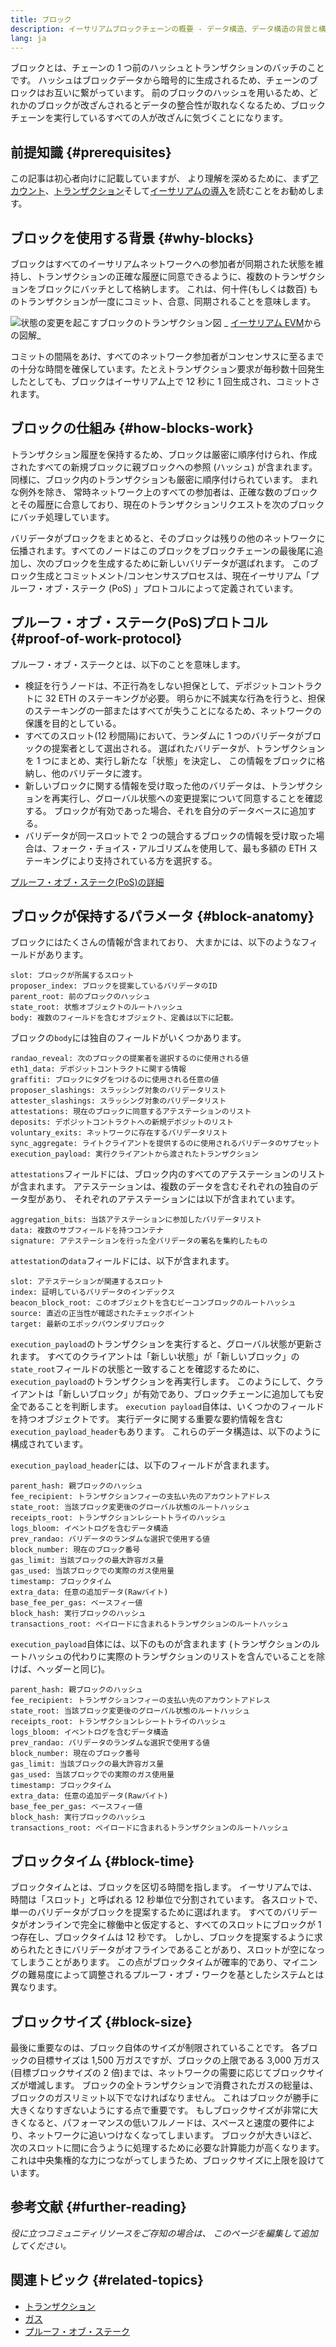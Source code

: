 ```yaml
---
title: ブロック
description: イーサリアムブロックチェーンの概要 - データ構造、データ構造の背景と構成
lang: ja
---
```


ブロックとは、チェーンの 1 つ前のハッシュとトランザクションのバッチのことです。 ハッシュはブロックデータから暗号的に生成されるため、チェーンのブロックはお互いに繋がっています。 前のブロックのハッシュを用いるため、どれかのブロックが改ざんされるとデータの整合性が取れなくなるため、ブロックチェーンを実行しているすべての人が改ざんに気づくことになります。

## 前提知識 {#prerequisites}

この記事は初心者向けに記載していますが、 より理解を深めるために、まず[アカウント](/developers/docs/accounts/)、[トランザクション](/developers/docs/transactions/)そして[イーサリアムの導入](/developers/docs/intro-to-nexus/)を読むことをお勧めします。

## ブロックを使用する背景 {#why-blocks}

ブロックはすべてのイーサリアムネットワークへの参加者が同期された状態を維持し、トランザクションの正確な履歴に同意できるように、複数のトランザクションをブロックにバッチとして格納します。 これは、何十件(もしくは数百) ものトランザクションが一度にコミット、合意、同期されることを意味します。

![状態の変更を起こすブロックのトランザクション図](./tx-block.png) _ [イーサリアム EVM](https://takenobu-hs.github.io/downloads/nexus_evm_illustrated.pdf)からの図解_

コミットの間隔をあけ、すべてのネットワーク参加者がコンセンサスに至るまでの十分な時間を確保しています。たとえトランザクション要求が毎秒数十回発生したとしても、ブロックはイーサリアム上で 12 秒に 1 回生成され、コミットされます。

## ブロックの仕組み {#how-blocks-work}

トランザクション履歴を保持するため、ブロックは厳密に順序付けられ、作成されたすべての新規ブロックに親ブロックへの参照 (ハッシュ) が含まれます。 同様に、ブロック内のトランザクションも厳密に順序付けられています。 まれな例外を除き、 常時ネットワーク上のすべての参加者は、正確な数のブロックとその履歴に合意しており、現在のトランザクションリクエストを次のブロックにバッチ処理しています。

バリデータがブロックをまとめると、そのブロックは残りの他のネットワークに伝播されます。すべてのノードはこのブロックをブロックチェーンの最後尾に追加し、次のブロックを生成するために新しいバリデータが選ばれます。 このブロック生成とコミットメント/コンセンサスプロセスは、現在イーサリアム「プルーフ・オブ・ステーク (PoS) 」プロトコルによって定義されています。

## プルーフ・オブ・ステーク(PoS)プロトコル {#proof-of-work-protocol}

プルーフ・オブ・ステークとは、以下のことを意味します。

- 検証を行うノードは、不正行為をしない担保として、デポジットコントラクトに 32 ETH のステーキングが必要。 明らかに不誠実な行為を行うと、担保のステーキングの一部またはすべてが失うことになるため、ネットワークの保護を目的としている。
- すべてのスロット(12 秒間隔)において、ランダムに 1 つのバリデータがブロックの提案者として選出される。 選ばれたバリデータが、トランザクションを 1 つにまとめ、実行し新たな「状態」を決定し、 この情報をブロックに格納し、他のバリデータに渡す。
- 新しいブロックに関する情報を受け取った他のバリデータは、トランザクションを再実行し、グローバル状態への変更提案について同意することを確認する。 ブロックが有効であった場合、それを自分のデータベースに追加する。
- バリデータが同一スロットで 2 つの競合するブロックの情報を受け取った場合は、フォーク・チョイス・アルゴリズムを使用して、最も多額の ETH ステーキングにより支持されている方を選択する。

[プルーフ・オブ・ステーク(PoS)の詳細](/developers/docs/consensus-mechanisms/pos)

## ブロックが保持するパラメータ {#block-anatomy}

ブロックにはたくさんの情報が含まれており、 大まかには、以下のようなフィールドがあります。

```
slot: ブロックが所属するスロット
proposer_index: ブロックを提案しているバリデータのID
parent_root: 前のブロックのハッシュ
state_root: 状態オブジェクトのルートハッシュ
body: 複数のフィールドを含むオブジェクト、定義は以下に記載。
```

ブロックの`body`には独自のフィールドがいくつかあります。

```
randao_reveal: 次のブロックの提案者を選択するのに使用される値
eth1_data: デポジットコントラクトに関する情報
graffiti: ブロックにタグをつけるのに使用される任意の値
proposer_slashings: スラッシング対象のバリデータリスト
attester_slashings: スラッシング対象のバリデータリスト
attestations: 現在のブロックに同意するアテステーションのリスト
deposits: デポジットコントラクトへの新規デポジットのリスト
voluntary_exits: ネットワークに存在するバリデータリスト
sync_aggregate: ライトクライアントを提供するのに使用されるバリデータのサブセット
execution_payload: 実行クライアントから渡されたトランザクション
```

`attestations`フィールドには、ブロック内のすべてのアテステーションのリストが含まれます。 アテステーションは、複数のデータを含むそれぞれの独自のデータ型があり、 それぞれのアテステーションには以下が含まれています。

```
aggregation_bits: 当該アテステーションに参加したバリデータリスト
data: 複数のサブフィールドを持つコンテナ
signature: アテステーションを行った全バリデータの署名を集約したもの
```

`attestation`の`data`フィールドには、以下が含まれます。

```
slot: アテステーションが関連するスロット
index: 証明しているバリデータのインデックス
beacon_block_root: このオブジェクトを含むビーコンブロックのルートハッシュ
source: 直近の正当性が確認されたチェックポイント
target: 最新のエポックバウンダリブロック
```

`execution_payload`のトランザクションを実行すると、グローバル状態が更新されます。 すべてのクライアントは「新しい状態」が「新しいブロック」の`state_root`フィールドの状態と一致することを確認するために、`execution_payload`のトランザクションを再実行します。 このようにして、クライアントは「新しいブロック」が有効であり、ブロックチェーンに追加しても安全であることを判断します。 `execution payload`自体は、いくつかのフィールドを持つオブジェクトです。 実行データに関する重要な要約情報を含む`execution_payload_header`もあります。 これらのデータ構造は、以下のように構成されています。

`execution_payload_header`には、以下のフィールドが含まれます。

```
parent_hash: 親ブロックのハッシュ
fee_recipient: トランザクションフィーの支払い先のアカウントアドレス
state_root: 当該ブロック変更後のグローバル状態のルートハッシュ
receipts_root: トランザクションレシートトライのハッシュ
logs_bloom: イベントログを含むデータ構造
prev_randao: バリデータのランダムな選択で使用する値
block_number: 現在のブロック番号
gas_limit: 当該ブロックの最大許容ガス量
gas_used: 当該ブロックでの実際のガス使用量
timestamp: ブロックタイム
extra_data: 任意の追加データ(Rawバイト)
base_fee_per_gas: ベースフィー値
block_hash: 実行ブロックのハッシュ
transactions_root: ペイロードに含まれるトランザクションのルートハッシュ
```

`execution_payload`自体には、以下のものが含まれます (トランザクションのルートハッシュの代わりに実際のトランザクションのリストを含んでいることを除けば、ヘッダーと同じ)。

```
parent_hash: 親ブロックのハッシュ
fee_recipient: トランザクションフィーの支払い先のアカウントアドレス
state_root: 当該ブロック変更後のグローバル状態のルートハッシュ
receipts_root: トランザクションレシートトライのハッシュ
logs_bloom: イベントログを含むデータ構造
prev_randao: バリデータのランダムな選択で使用する値
block_number: 現在のブロック番号
gas_limit: 当該ブロックの最大許容ガス量
gas_used: 当該ブロックでの実際のガス使用量
timestamp: ブロックタイム
extra_data: 任意の追加データ(Rawバイト)
base_fee_per_gas: ベースフィー値
block_hash: 実行ブロックのハッシュ
transactions_root: ペイロードに含まれるトランザクションのルートハッシュ
```

## ブロックタイム {#block-time}

ブロックタイムとは、ブロックを区切る時間を指します。 イーサリアムでは、時間は「スロット」と呼ばれる 12 秒単位で分割されています。 各スロットで、単一のバリデータがブロックを提案するために選ばれます。 すべてのバリデータがオンラインで完全に稼働中と仮定すると、すべてのスロットにブロックが 1 つ存在し、ブロックタイムは 12 秒です。 しかし、ブロックを提案するように求められたときにバリデータがオフラインであることがあり、スロットが空になってしまうことがあります。 この点がブロックタイムが確率的であり、マイニングの難易度によって調整されるプルーフ・オブ・ワークを基としたシステムとは異なります。

## ブロックサイズ {#block-size}

最後に重要なのは、ブロック自体のサイズが制限されていることです。 各ブロックの目標サイズは 1,500 万ガスですが、ブロックの上限である 3,000 万ガス(目標ブロックサイズの 2 倍)までは、ネットワークの需要に応じてブロックサイズが増減します。 ブロックの全トランザクションで消費されたガスの総量は、ブロックのガスリミット以下でなければなりません。 これはブロックが勝手に大きくなりすぎないようにする点で重要です。 もしブロックサイズが非常に大きくなると、パフォーマンスの低いフルノードは、スペースと速度の要件により、ネットワークに追いつけなくなってしまいます。 ブロックが大きいほど、次のスロットに間に合うように処理するために必要な計算能力が高くなります。 これは中央集権的な力につながってしまうため、ブロックサイズに上限を設けています。

## 参考文献 {#further-reading}

_役に立つコミュニティリソースをご存知の場合は、 このページを編集して追加してください。_

## 関連トピック {#related-topics}

- [トランザクション](/developers/docs/transactions/)
- [ガス](/developers/docs/gas/)
- [プルーフ・オブ・ステーク](/developers/docs/consensus-mechanisms/pos)
